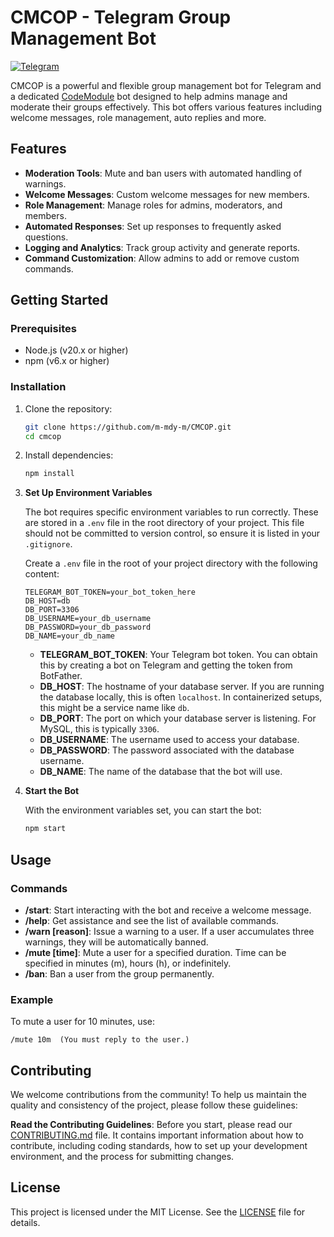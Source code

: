 # CMCOP - Telegram Group Management Bot

[![Telegram](https://img.shields.io/badge/Telegram-Join%20Chat-blue)](https://t.me/CMCOP)

CMCOP is a powerful and flexible group management bot for Telegram and a dedicated [CodeModule](https://t.me/CodeModule) bot designed to help admins manage and moderate their groups effectively. This bot offers various features including welcome messages, role management, auto replies and more.

## Features

- **Moderation Tools**: Mute and ban users with automated handling of warnings.
- **Welcome Messages**: Custom welcome messages for new members.
- **Role Management**: Manage roles for admins, moderators, and members.
- **Automated Responses**: Set up responses to frequently asked questions.
- **Logging and Analytics**: Track group activity and generate reports.
- **Command Customization**: Allow admins to add or remove custom commands.

## Getting Started

### Prerequisites

- Node.js (v20.x or higher)
- npm (v6.x or higher)

### Installation

1. Clone the repository:

    ```bash
    git clone https://github.com/m-mdy-m/CMCOP.git
    cd cmcop
    ```

2. Install dependencies:

    ```bash
    npm install
    ```

3. **Set Up Environment Variables**

   The bot requires specific environment variables to run correctly. These are stored in a `.env` file in the root directory of your project. This file should not be committed to version control, so ensure it is listed in your `.gitignore`.

   Create a `.env` file in the root of your project directory with the following content:

    ```env
    TELEGRAM_BOT_TOKEN=your_bot_token_here
    DB_HOST=db
    DB_PORT=3306
    DB_USERNAME=your_db_username
    DB_PASSWORD=your_db_password
    DB_NAME=your_db_name
    ```
   - **TELEGRAM_BOT_TOKEN**: Your Telegram bot token. You can obtain this by creating a bot on Telegram and getting the token from BotFather.
   - **DB_HOST**: The hostname of your database server. If you are running the database locally, this is often `localhost`. In containerized setups, this might be a service name like `db`.
   - **DB_PORT**: The port on which your database server is listening. For MySQL, this is typically `3306`.
   - **DB_USERNAME**: The username used to access your database.
   - **DB_PASSWORD**: The password associated with the database username.
   - **DB_NAME**: The name of the database that the bot will use.

4. **Start the Bot**

   With the environment variables set, you can start the bot:

    ```bash
    npm start
    ```

## Usage

### Commands

- **/start**: Start interacting with the bot and receive a welcome message.
- **/help**: Get assistance and see the list of available commands.
- **/warn [reason]**: Issue a warning to a user. If a user accumulates three warnings, they will be automatically banned.
- **/mute [time]**: Mute a user for a specified duration. Time can be specified in minutes (m), hours (h), or indefinitely.
- **/ban**: Ban a user from the group permanently.

### Example

To mute a user for 10 minutes, use:

```plaintext
/mute 10m  (You must reply to the user.)
```

## Contributing

We welcome contributions from the community! To help us maintain the quality and consistency of the project, please follow these guidelines:

**Read the Contributing Guidelines**: Before you start, please read our [CONTRIBUTING.md](./docs/CONTRIBUTING.md) file. It contains important information about how to contribute, including coding standards, how to set up your development environment, and the process for submitting changes.

## License

This project is licensed under the MIT License. See the [LICENSE](LICENSE) file for details.
